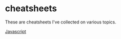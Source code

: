 # cheatsheets
These are cheatsheets I've collected on various topics.

[Javascript](js_cheatsheet.md)
